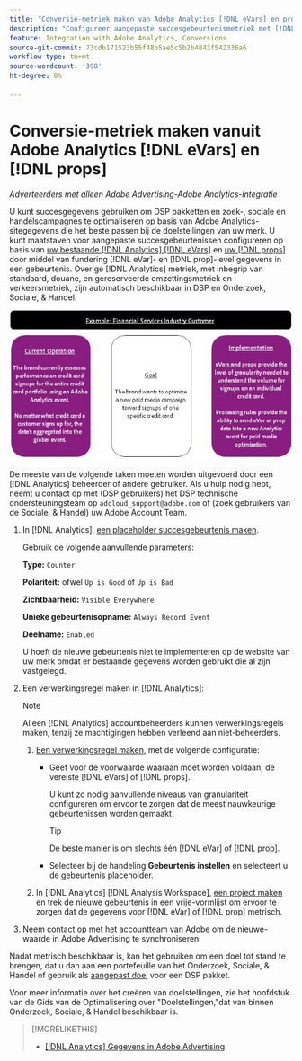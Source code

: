 ```yaml
---
title: "Conversie-metriek maken van Adobe Analytics [!DNL eVars] en props"
description: "Configureer aangepaste succesgebeurtenismetriek met [!DNL eVar]- en [!DNL prop]-level data."
feature: Integration with Adobe Analytics, Conversions
source-git-commit: 73cdb171523b55f48b5ae5c5b2b4843f542336a6
workflow-type: tm+mt
source-wordcount: '398'
ht-degree: 0%

---
```


# Conversie-metriek maken vanuit Adobe Analytics [!DNL eVars] en [!DNL props]

*Adverteerders met alleen Adobe Advertising-Adobe Analytics-integratie*

U kunt succesgegevens gebruiken om DSP pakketten en zoek-, sociale en handelscampagnes te optimaliseren op basis van Adobe Analytics-sitegegevens die het beste passen bij de doelstellingen van uw merk. U kunt maatstaven voor aangepaste succesgebeurtenissen configureren op basis van [uw bestaande [!DNL Analytics] [!DNL eVars]](https://experienceleague.adobe.com/docs/analytics/components/dimensions/evar.html) en [uw [!DNL props]](https://experienceleague.adobe.com/docs/analytics/components/dimensions/prop.html) door middel van fundering [!DNL eVar]- en [!DNL prop]-level gegevens in een gebeurtenis. Overige [!DNL Analytics] metriek, met inbegrip van standaard, douane, en gereserveerde omzettingsmetriek en verkeersmetriek, zijn automatisch beschikbaar in DSP en Onderzoek, Sociale, &amp; Handel.

![Gebruiksvoorbeeld](/help/integrations/assets/a4adc-conversion-evar-example.jpg "Gebruiksvoorbeeld")

De meeste van de volgende taken moeten worden uitgevoerd door een [!DNL Analytics] beheerder of andere gebruiker. Als u hulp nodig hebt, neemt u contact op met (DSP gebruikers) het DSP technische ondersteuningsteam op `adcloud_support@adobe.com` of (zoek gebruikers van de Sociale, &amp; Handel) uw Adobe Account Team.

1. In [!DNL Analytics], [een placeholder succesgebeurtenis maken](https://experienceleague.adobe.com/docs/analytics/admin/admin-tools/manage-report-suites/edit-report-suite/conversion-variables/success-events/success-event.html?lang=en).

   Gebruik de volgende aanvullende parameters:

   **Type:** `Counter`

   **Polariteit:**  ofwel `Up is Good` of `Up is Bad`

   **Zichtbaarheid:** `Visible Everywhere`

   **Unieke gebeurtenisopname:** `Always Record Event`

   **Deelname:** `Enabled`

   U hoeft de nieuwe gebeurtenis niet te implementeren op de website van uw merk omdat er bestaande gegevens worden gebruikt die al zijn vastgelegd.

1. Een verwerkingsregel maken in [!DNL Analytics]:

   >[!NOTE]
   >
   >Alleen [!DNL Analytics] accountbeheerders kunnen verwerkingsregels maken, tenzij ze machtigingen hebben verleend aan niet-beheerders.

   1. [Een verwerkingsregel maken](https://experienceleague.adobe.com/docs/analytics/admin/admin-tools/manage-report-suites/edit-report-suite/report-suite-general/c-processing-rules/c-processing-rules-configuration/t-processing-rules.html?lang=en), met de volgende configuratie:

      * Geef voor de voorwaarde waaraan moet worden voldaan, de vereiste [!DNL eVars] of [!DNL props].

        U kunt zo nodig aanvullende niveaus van granulariteit configureren om ervoor te zorgen dat de meest nauwkeurige gebeurtenissen worden gemaakt.

        >[!TIP]
        >
        >De beste manier is om slechts één [!DNL eVar] of [!DNL prop].

      * Selecteer bij de handeling **Gebeurtenis instellen** en selecteert u de gebeurtenis placeholder.

   1. In [!DNL Analytics] [!DNL Analysis Workspace], [een project maken](https://experienceleague.adobe.com/docs/analytics/analyze/analysis-workspace/home.html) en trek de nieuwe gebeurtenis in een vrije-vormlijst om ervoor te zorgen dat de gegevens voor [!DNL eVar] of [!DNL prop] metrisch.

1. Neem contact op met het accountteam van Adobe om de nieuwe-waarde in Adobe Advertising te synchroniseren.

Nadat metrisch beschikbaar is, kan het gebruiken om een doel tot stand te brengen, dat u dan aan een portefeuille van het Onderzoek, Sociale, &amp; Handel of gebruik als [aangepast doel](/help/dsp/optimization/custom-goal-about.md) voor een DSP pakket.

Voor meer informatie over het creëren van doelstellingen, zie het hoofdstuk van de Gids van de Optimalisering over &quot;Doelstellingen,&quot;dat van binnen Onderzoek, Sociale, &amp; Handel beschikbaar is.

>[!MORELIKETHIS]
>
>* [[!DNL Analytics] Gegevens in Adobe Advertising](/help/integrations/analytics/analytics-data-in-advertising.md)
<!--
>* [](/help/search-social-commerce/admin/conversion-metrics/ ????????)
-->